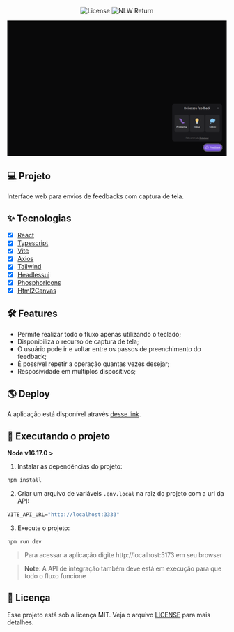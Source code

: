 <p align="center">
  <img alt="License" src="https://img.shields.io/static/v1?label=license&message=MIT&color=EE5057&labelColor=996DFF"/>
  <img alt="NLW Return" src="https://img.shields.io/static/v1?label=NLW&message=Return&color=EE5057&labelColor=996DFF"/>
</p>

<p align="center">
  <img alt="Feedget App" src=".github/layout.png" />
</p>

## 💻 Projeto

Interface web para envios de feedbacks com captura de tela.

## ✨ Tecnologias

- [x] [React](https://reactjs.org/)
- [x] [Typescript](https://www.typescriptlang.org/)
- [x] [Vite](https://vitejs.dev)
- [x] [Axios](https://axios-http.com/ptbr/)
- [x] [Tailwind](https://tailwindcss.com/)
- [x] [Headlessui](https://headlessui.com/)
- [x] [PhosphorIcons](https://phosphoricons.com/)
- [x] [Html2Canvas](https://www.npmjs.com/package/html2canvas)

## 🛠 Features

- Permite realizar todo o fluxo apenas utilizando o teclado;
- Disponibiliza o recurso de captura de tela;
- O usuário pode ir e voltar entre os passos de preenchimento do feedback;
- É possível repetir a operação quantas vezes desejar;
- Resposividade em multiplos dispositivos;

## 🌎 Deploy

A aplicação está disponível através [desse link](https://feedget-web-theta-liard.vercel.app/).

## 🚀 Executando o projeto

**Node v16.17.0 >**

1. Instalar as dependências do projeto:

```bash
npm install
```

2. Criar um arquivo de variáveis `.env.local` na raiz do projeto com a url da API:

```cl
VITE_API_URL="http://localhost:3333"
```

3. Execute o projeto:

```bash
npm run dev
```

> Para acessar a aplicação digite http://localhost:5173 em seu browser

> **Note**: A API de integração também deve está em execução para que todo o fluxo funcione

## 📄 Licença

Esse projeto está sob a licença MIT. Veja o arquivo [LICENSE](LICENSE.md) para mais detalhes.

<br />
